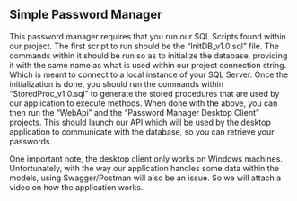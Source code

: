 ## Simple Password Manager

This password manager requires that you run our SQL Scripts found within our project. The first script to run should be the “InitDB_v1.0.sql” file. The commands within it should be run so as to initialize the database, providing it with the same name as what is used within our project connection string. Which is meant to connect to a local instance of your SQL Server. Once the initialization is done, you should run the commands within “StoredProc_v1.0.sql” to generate the stored procedures that are used by our application to execute methods.
When done with the above, you can then run the “WebApi” and the “Password Manager Desktop Client” projects. This should launch our API which will be used by the desktop application to communicate with the database, so you can retrieve your passwords. 

One important note, the desktop client only works on Windows machines. Unfortunately, with the way our application handles some data within the models, using Swagger/Postman will also be an issue. So we will attach a video on how the application works.
